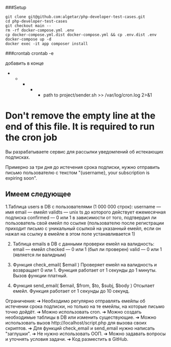 ###Setup
```
git clone git@github.com:algetar/php-developer-test-cases.git
cd php-developer-test-cases
git checkout main --
rm -rf docker-compose.yml .env
cp docker-compose.yml.dist docker-compose.yml && cp .env.dist .env 
docker-compose up -d
docker exec -it app composer install
```
###crontab
crontab -e 

добавить в конце
* * * * * path to project/sender.sh >> /var/log/cron.log 2>&1
# Don't remove the empty line at the end of this file. It is required to run the cron job

Вы разрабатываете сервис для рассылки уведомлений об истекающих подписках. 

Примерно за три дня до истечения срока подписки, нужно отправить письмо пользователю с текстом "{username}, your subscription is expiring soon". 

Имеем следующее 
----

1.Таблица users в DB с пользователями (1 000 000 строк): 
username — имя 
email — емейл 
validts — unix ts до которого действует ежемесячная подписка 
confirmed — 0 или 1 в зависимости от того, подтвердил ли пользователь свой емейл по ссылке
(пользователю после регистрации приходит письмо с уникальный ссылкой на указанный емейл, если он нажал на ссылку в емейле в этом поле устанавливается 1) 

2. Таблица emails в DB с данными проверки емейл на валидность: 
email — емейл 
checked — 0 или 1 (был ли проверен) 
valid — 0 или 1 (является ли валидным) 

3. Функция check_email( $email ) 
Проверяет емейл на валидность и возвращает 0 или 1. Функция работает от 1 секунды до 1 минуты. Вызов функции платный. 

4. Функция send_email( $email, $from, $to, $subj, $body ) 
Отсылает емейл. Функция работает от 1 секунды до 10 секунд. 

Ограничения:
➔ Необходимо регулярно отправлять емейлы об истечении срока подписки, но только на те емейлы, на которые письмо точно дойдёт. 
➔ Можно использовать cron. 
➔ Можно создать необходимые таблицы в DB или изменить существующие. 
➔ Можно использовать вызов http://localhost/script.php для вызова своих скриптов. 
➔ Для функций check_email и send_email нужно написать "заглушки".
➔ Не нужно использовать ООП. 
➔ Можно задавать вопросы и уточнять условия задачи. 
➔ Код разместить в GitHub.
